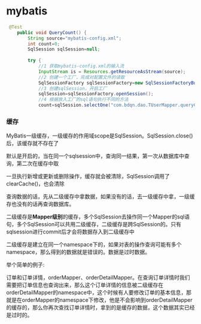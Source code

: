 # mybatis



```java
 @Test
    public void QueryCount() {
        String source="mybatis-config.xml";
        int count=0;
        SqlSession sqlSession=null;
 
        try {
            //1 获取mybatis-config.xml的输入流
            InputStream is = Resources.getResourceAsStream(source);
            //2 创建一个工厂，完成对配置文件的读取
            SqlSessionFactory sqlSessionFactory=new SqlSessionFactoryBuilder().build(is);
            //3 创建sqlSession，开启工厂
            sqlSession=sqlSessionFactory.openSession();
            //4 根据放入工厂的sql语句执行不同的方法
            count=sqlSession.selectOne("com.bdqn.dao.TUserMapper.queryCount");
```



### 缓存

​	MyBatis一级缓存，一级缓存的作用域scope是SqlSession。SqlSession.close()后，该缓存就不存在了

默认是开启的，当在同一个sqlsession中，查询同一结果，第一次从数据库中查询，第二次在缓存中取

一旦执行新增或更新或删除操作，缓存就会被清除，SqlSession调用了clearCache()，也会清除

查询数据的话，先从二级缓存中拿数据，如果没有的话，去一级缓存中拿，一级缓存也没有的话再查询数据库。

二级缓存是**Mapper级别**的缓存，多个SqlSession去操作同一个Mapper的sql语句，多个SqlSession可以共用二级缓存，二级缓存是跨SqlSession的。只有sqlsession进行commit后才会将数据存入到二级缓存中

二级缓存是建立在同一个namespace下的，如果对表的操作查询可能有多个namespace，那么得到的数据就是错误的。数据是过时数据。

举个简单的例子:

订单和订单详情，orderMapper、orderDetailMapper。在查询订单详情时我们需要把订单信息也查询出来，那么这个订单详情的信息被二级缓存在orderDetailMapper的namespace中，这个时候有人要修改订单的基本信息，那就是在orderMapper的namespace下修改，他是不会影响到orderDetailMapper的缓存的，那么你再次查找订单详情时，拿到的是缓存的数据，这个数据其实已经是过时的。

​	

